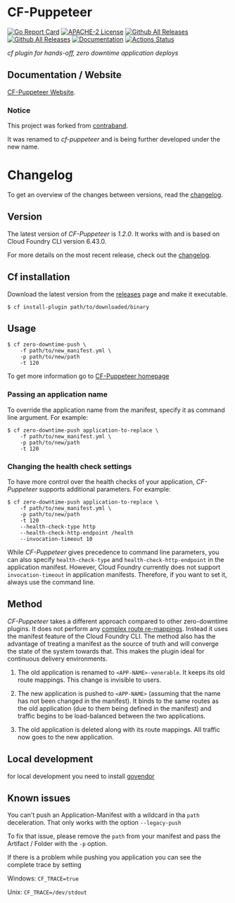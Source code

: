 # CF-Puppeteer  

[![Go Report Card](https://goreportcard.com/badge/github.com/HappyTobi/cf-puppeteer)](https://goreportcard.com/report/github.com/HappyTobi/cf-puppeteer)
[![APACHE-2 License](https://img.shields.io/badge/license-Apache%202-blue.svg)](https://github.com/HappyTobi/cf-puppeteer/blob/master/LICENSE)
[![Github All Releases](https://img.shields.io/github/downloads/HappyTobi/cf-puppeteer/total.svg)](https://github.com/HappyTobi/cf-puppeteer/releases)
[![Github All Releases](https://img.shields.io/github/v/release/HappyTobi/cf-puppeteer?include_prereleases)](https://github.com/HappyTobi/cf-puppeteer/releases)
[![Documentation](https://img.shields.io/badge/Documentation-visit-green)](https://cf-puppeteer.happytobi.com)
[![Actions Status](https://github.com/HappyTobi/cf-puppeteer/workflows/cf-puppeteer/badge.svg)](https://github.com/HappyTobi/cf-puppeteer/actions)

*cf plugin for hands-off, zero downtime application deploys*

 
 
## Documentation / Website
[CF-Puppeteer Website](https://cf-puppeteer.happytobi.com).

### Notice

This project was forked from [contraband](https://github.com/contraband/autopilot).

It was renamed to *cf-puppeteer* and is being further developed under the new name.

# Changelog

To get an overview of the changes between versions, read the [changelog](CHANGELOG.md).

## Version

The latest version of *CF-Puppeteer* is *1.2.0*. It works with and is based on Cloud Foundry CLI version 6.43.0.

For more details on the most recent release, check out the [changelog](CHANGELOG.md).

## Cf installation

Download the latest version from the [releases][releases] page and make it executable.

```
$ cf install-plugin path/to/downloaded/binary
```

[releases]: https://github.com/happytobi/cf-puppeteer/releases

## Usage

```
$ cf zero-downtime-push \
    -f path/to/new_manifest.yml \
    -p path/to/new/path
    -t 120
```

To get more information go to [CF-Puppeteer homepage](https://cf-puppeteer.happytobi.com/)

### Passing an application name

To override the application name from the manifest, specify it as command line argument. For example:

```
$ cf zero-downtime-push application-to-replace \
    -f path/to/new_manifest.yml \
    -p path/to/new/path
    -t 120
```

### Changing the health check settings

To have more control over the health checks of your application, *CF-Puppeteer* supports additional parameters. For example:

```
$ cf zero-downtime-push application-to-replace \
    -f path/to/new_manifest.yml \
    -p path/to/new/path
    -t 120
    --health-check-type http
    --health-check-http-endpoint /health
    --invocation-timeout 10
```

While *CF-Puppeteer* gives precedence to command line parameters, you can also specify `health-check-type` and `health-check-http-endpoint` in the application manifest. However, Cloud Foundry currently does not support `invocation-timeout` in application manifests. Therefore, if you want to set it, always use the command line.

## Method

*CF-Puppeteer* takes a different approach compared to other zero-downtime plugins. It
does not perform any [complex route re-mappings][indiana-jones]. Instead it uses the manifest feature of the Cloud Foundry CLI. The method also has the advantage of treating a manifest as the source of truth and will converge the
state of the system towards that. This makes the plugin ideal for continuous
delivery environments.

1. The old application is renamed to `<APP-NAME>-venerable`. It keeps its old route
   mappings. This change is invisible to users.

2. The new application is pushed to `<APP-NAME>` (assuming that the name has
   not been changed in the manifest). It binds to the same routes as the old
   application (due to them being defined in the manifest) and traffic begins to
   be load-balanced between the two applications.

3. The old application is deleted along with its route mappings. All traffic now goes to the new application.

[indiana-jones]: https://www.youtube.com/watch?v=0gU35Tgtlmg

## Local development
for local development you need to install [govendor](https://github.com/kardianos/govendor)

## Known issues
You can't push an Application-Manifest with a wildcard in tha `path` deceleration.
That only works with the option `--legacy-push`

To fix that issue, please remove the `path` from your manifest and pass the Artifact / Folder with the `-p` option.
 
If there is a problem while pushing you application you can see the complete trace by setting

Windows: `CF_TRACE=true`
 
Unix: `CF_TRACE=/dev/stdout`